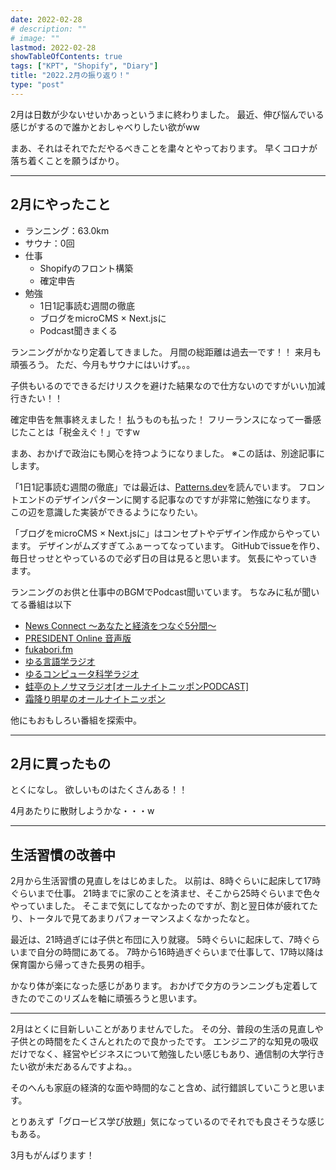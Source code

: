 ```yaml
---
date: 2022-02-28
# description: ""
# image: ""
lastmod: 2022-02-28
showTableOfContents: true
tags: ["KPT", "Shopify", "Diary"]
title: "2022.2月の振り返り！"
type: "post"
---
```


2月は日数が少ないせいかあっというまに終わりました。
最近、伸び悩んでいる感じがするので誰かとおしゃべりしたい欲がww

まあ、それはそれでただやるべきことを粛々とやっております。
早くコロナが落ち着くことを願うばかり。

---

## 2月にやったこと

- ランニング：63.0km
- サウナ：0回
- 仕事
  - Shopifyのフロント構築
  - 確定申告
- 勉強
  - 1日1記事読む週間の徹底
  - ブログをmicroCMS × Next.jsに
  - Podcast聞きまくる

ランニングがかなり定着してきました。
月間の総距離は過去一です！！
来月も頑張ろう。
ただ、今月もサウナにはいけず。。。

子供もいるのでできるだけリスクを避けた結果なので仕方ないのですがいい加減行きたい！！

確定申告を無事終えました！
払うものも払った！
フリーランスになって一番感じたことは「税金えぐ！」ですw

まあ、おかげで政治にも関心を持つようになりました。
※この話は、別途記事にします。

「1日1記事読む週間の徹底」では最近は、[Patterns.dev](https://www.patterns.dev/)を読んでいます。
フロントエンドのデザインパターンに関する記事なのですが非常に勉強になります。
この辺を意識した実装ができるようになりたい。

「ブログをmicroCMS × Next.jsに」はコンセプトやデザイン作成からやっています。
デザインがムズすぎてふぁーってなっています。
GitHubでissueを作り、毎日せっせとやっているので必ず日の目は見ると思います。
気長にやっていきます。

ランニングのお供と仕事中のBGMでPodcast聞いています。
ちなみに私が聞いてる番組は以下

- [News Connect 〜あなたと経済をつなぐ5分間〜](https://anchor.fm/takafumi-nomura4)
- [PRESIDENT Online 音声版](https://anchor.fm/30aau30c8u30d0u30f3u30af5)
- [fukabori.fm](https://fukabori.fm/)
- [ゆる言語学ラジオ](https://radio.ken-horimoto.com/)
- [ゆるコンピュータ科学ラジオ](https://anchor.fm/u5800u5143u898b5)
- [蛙亭のトノサマラジオ\[オールナイトニッポンPODCAST\]](https://podcast.1242.com/show/krkr/)
- [霜降り明星のオールナイトニッポン](https://www.allnightnippon.com/shimofuri/)

他にもおもしろい番組を探索中。

---

## 2月に買ったもの

とくになし。
欲しいものはたくさんある！！

4月あたりに散財しようかな・・・w

---

## 生活習慣の改善中

2月から生活習慣の見直しをはじめました。
以前は、8時ぐらいに起床して17時ぐらいまで仕事。
21時までに家のことを済ませ、そこから25時ぐらいまで色々やっていました。
そこまで気にしてなかったのですが、割と翌日体が疲れてたり、トータルで見てあまりパフォーマンスよくなかったなと。

最近は、21時過ぎには子供と布団に入り就寝。
5時ぐらいに起床して、7時ぐらいまで自分の時間にあてる。
7時から16時過ぎぐらいまで仕事して、17時以降は保育園から帰ってきた長男の相手。

かなり体が楽になった感じがあります。
おかげで夕方のランニングも定着してきたのでこのリズムを軸に頑張ろうと思います。

---

2月はとくに目新しいことがありませんでした。
その分、普段の生活の見直しや子供との時間をたくさんとれたので良かったです。
エンジニア的な知見の吸収だけでなく、経営やビジネスについて勉強したい感じもあり、通信制の大学行きたい欲が未だあるんですよね。。

そのへんも家庭の経済的な面や時間的なこと含め、試行錯誤していこうと思います。

とりあえず「グロービス学び放題」気になっているのでそれでも良さそうな感じもある。

3月もがんばります！

